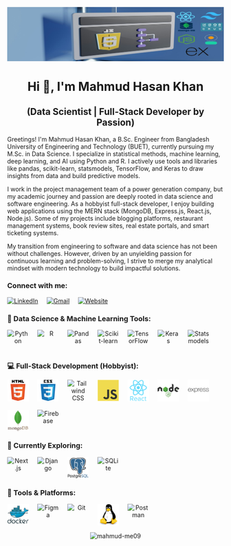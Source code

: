 <img src="./assets/banner.jpeg" alt="Banner" border="0">
<h1 align="center">Hi 👋, I'm Mahmud Hasan Khan</h1>
<h2 align="center">(Data Scientist | Full-Stack Developer by Passion)</h2>

<p text-align="justify">
Greetings! I'm Mahmud Hasan Khan, a B.Sc. Engineer from Bangladesh University of Engineering and Technology (BUET), currently pursuing my M.Sc. in Data Science. I specialize in statistical methods, machine learning, deep learning, and AI using Python and R. I actively use tools and libraries like pandas, scikit-learn, statsmodels, TensorFlow, and Keras to draw insights from data and build predictive models.

I work in the project management team of a power generation company, but my academic journey and passion are deeply rooted in data science and software engineering. As a hobbyist full-stack developer, I enjoy building web applications using the MERN stack (MongoDB, Express.js, React.js, Node.js). Some of my projects include blogging platforms, restaurant management systems, book review sites, real estate portals, and smart ticketing systems.

My transition from engineering to software and data science has not been without challenges. However, driven by an unyielding passion for continuous learning and problem-solving, I strive to merge my analytical mindset with modern technology to build impactful solutions. 
</p>

<h3 align="left">Connect with me:</h3>
<p align="middle" style="display: flex; flex-wrap: wrap; gap: 20px;">
  <a href="https://www.linkedin.com/in/mahmud-hasan-webdev" target="_blank" rel="noopener"><img src="https://www.vectorlogo.zone/logos/linkedin/linkedin-ar21.svg" alt="LinkedIn" border="0"></a>
  <a href="mailto:mahmud.me09@gmail.com" rel="noopener"><img src="https://www.vectorlogo.zone/logos/gmail/gmail-ar21.svg" alt="Gmail" border="0"></a>
  <a href="https://mahmud-me09.github.io/mahmud-me09/" target="_blank" rel="noopener"><img src="./assets/website.ico" alt="Website" border="0"></a>
</p>

<h3 align="left">🧠 Data Science & Machine Learning Tools:</h3>
<p align="middle" style="display: flex; flex-wrap: wrap; gap: 20px;">
  <img src="https://www.vectorlogo.zone/logos/python/python-icon.svg" alt="Python" width="50" height="50"/>
  <img src="https://www.vectorlogo.zone/logos/r-project/r-project-icon.svg" alt="R" width="50" height="50"/>
  <img src="https://upload.wikimedia.org/wikipedia/commons/1/10/Pandas_logo.svg" alt="Pandas" width="50" height="50"/>
  <img src="https://upload.wikimedia.org/wikipedia/commons/0/05/Scikit_learn_logo_small.svg" alt="Scikit-learn" width="50" height="50"/>
  <img src="https://upload.wikimedia.org/wikipedia/commons/a/a4/TensorFlow_logo.svg" alt="TensorFlow" width="50" height="50"/>
  <img src="https://upload.wikimedia.org/wikipedia/commons/a/ae/Keras_logo.svg" alt="Keras" width="50" height="50"/>
  <img src="https://upload.wikimedia.org/wikipedia/commons/thumb/3/37/Statsmodels_logo.svg/512px-Statsmodels_logo.svg.png" alt="Statsmodels" width="50" height="50"/>
</p>

<h3 align="left">💻 Full-Stack Development (Hobbyist):</h3>
<p align="middle" style="display: flex; flex-wrap: wrap; gap: 20px;">
  <img src="https://raw.githubusercontent.com/devicons/devicon/master/icons/html5/html5-original-wordmark.svg" alt="HTML5" width="50" height="50"/>
  <img src="https://raw.githubusercontent.com/devicons/devicon/master/icons/css3/css3-original-wordmark.svg" alt="CSS3" width="50" height="50"/>
  <img src="https://www.vectorlogo.zone/logos/tailwindcss/tailwindcss-icon.svg" alt="Tailwind CSS" width="50" height="50"/>
  <img src="https://raw.githubusercontent.com/devicons/devicon/master/icons/javascript/javascript-original.svg" alt="JavaScript" width="50" height="50"/>
  <img src="https://raw.githubusercontent.com/devicons/devicon/master/icons/react/react-original-wordmark.svg" alt="React" width="50" height="50"/>
  <img src="https://raw.githubusercontent.com/devicons/devicon/master/icons/nodejs/nodejs-original-wordmark.svg" alt="Node.js" width="50" height="50"/>
  <img src="https://raw.githubusercontent.com/devicons/devicon/master/icons/express/express-original-wordmark.svg" alt="Express.js" width="50" height="50"/>
  <img src="https://raw.githubusercontent.com/devicons/devicon/master/icons/mongodb/mongodb-original-wordmark.svg" alt="MongoDB" width="50" height="50"/>
  <img src="https://www.vectorlogo.zone/logos/firebase/firebase-icon.svg" alt="Firebase" width="50" height="50"/>
</p>

<h3 align="left">🌱 Currently Exploring:</h3>
<p align="middle" style="display: flex; flex-wrap: wrap; gap: 20px;">
  <img src="https://cdn.worldvectorlogo.com/logos/nextjs-2.svg" alt="Next.js" width="50" height="50"/>
  <img src="https://cdn.worldvectorlogo.com/logos/django.svg" alt="Django" width="50" height="50"/>
  <img src="https://raw.githubusercontent.com/devicons/devicon/master/icons/postgresql/postgresql-original-wordmark.svg" alt="PostgreSQL" width="50" height="50"/>
  <img src="https://www.vectorlogo.zone/logos/sqlite/sqlite-icon.svg" alt="SQLite" width="50" height="50"/>
</p>

<h3 align="left">🧰 Tools & Platforms:</h3>
<p align="middle" style="display: flex; flex-wrap: wrap; gap: 20px;">
  <img src="https://raw.githubusercontent.com/devicons/devicon/master/icons/docker/docker-original-wordmark.svg" alt="Docker" width="50" height="50"/>
  <img src="https://www.vectorlogo.zone/logos/figma/figma-icon.svg" alt="Figma" width="50" height="50"/>
  <img src="https://www.vectorlogo.zone/logos/git-scm/git-scm-icon.svg" alt="Git" width="50" height="50"/>
  <img src="https://raw.githubusercontent.com/devicons/devicon/master/icons/linux/linux-original.svg" alt="Linux" width="50" height="50"/>
  <img src="https://www.vectorlogo.zone/logos/getpostman/getpostman-icon.svg" alt="Postman" width="50" height="50"/>
</p>

<p align="center" style="width:100%">
  <img align="center" src="https://github-readme-stats.vercel.app/api/top-langs?username=mahmud-me09&show_icons=true&locale=en&layout=compact" alt="mahmud-me09" />
</p>
